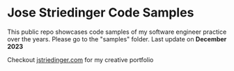 # Jose Striedinger Code Samples
This public repo showcases code samples of my software engineer practice over the years. Please go to the "samples" folder.
Last update on **December 2023**

Checkout [jstriedinger.com](https://jstriedinger.com/) for my creative portfolio

